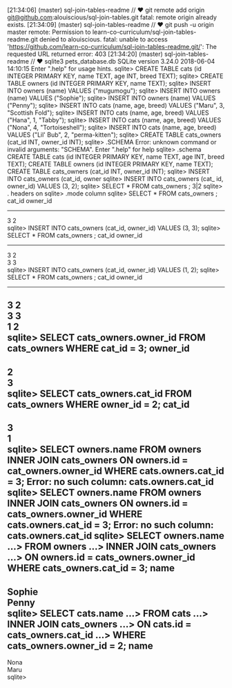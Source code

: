 [21:34:06] (master) sql-join-tables-readme
// ♥ git remote add origin git@github.com:alouiscious/sql-join-tables.git
fatal: remote origin already exists.
[21:34:09] (master) sql-join-tables-readme
// ♥ git push -u origin master
remote: Permission to learn-co-curriculum/sql-join-tables-readme.git denied to alouiscious.
fatal: unable to access 'https://github.com/learn-co-curriculum/sql-join-tables-readme.git/': The requested URL returned error: 403
[21:34:20] (master) sql-join-tables-readme
// ♥ sqlite3 pets_database.db
SQLite version 3.24.0 2018-06-04 14:10:15
Enter ".help" for usage hints.
sqlite> CREATE TABLE cats (id INTEGER PRIMARY KEY, name TEXT, age INT, breed TEXT);
sqlite> CREATE TABLE owners (id INTEGER PRIMARY KEY, name TEXT);
sqlite> INSERT INTO owners (name) VALUES ("mugumogu");
sqlite> INSERT INTO owners (name) VALUES ("Sophie");
sqlite> INSERT INTO owners (name) VALUES ("Penny");
sqlite> INSERT INTO cats (name, age, breed) VALUES ("Maru", 3, "Scottish Fold");
sqlite> INSERT INTO cats (name, age, breed) VALUES ("Hana", 1, "Tabby");
sqlite> INSERT INTO cats (name, age, breed) VALUES ("Nona", 4, "Tortoiseshell");
sqlite> INSERT INTO cats (name, age, breed) VALUES ("Lil' Bub", 2, "perma-kitten");
sqlite> CREATE TABLE cats_owners (cat_id INT, owner_id INT);
sqlite> .SCHEMA
Error: unknown command or invalid arguments:  "SCHEMA". Enter ".help" for help
sqlite> .schema
CREATE TABLE cats (id INTEGER PRIMARY KEY, name TEXT, age INT, breed TEXT);
CREATE TABLE owners (id INTEGER PRIMARY KEY, name TEXT);
CREATE TABLE cats_owners (cat_id INT, owner_id INT);
sqlite> INSERT INTO cats_owners (cat_id, owner
sqlite> INSERT INTO cats_owners (cat_
id, owner_id) VALUES (3, 2);
sqlite> SELECT * FROM cats_owners ;
3|2
sqlite> . headers on
sqlite> .mode column
sqlite> SELECT * FROM cats_owners ;
cat_id      owner_id  
----------  ----------
3           2         
sqlite> INSERT INTO cats_owners (cat_id, owner_id) VALUES (3, 3);
sqlite> SELECT * FROM cats_owners ;  cat_id      owner_id  
----------  ----------
3           2         
3           3         
sqlite> INSERT INTO cats_owners (cat_id, owner_id) VALUES (1, 2);
sqlite> SELECT * FROM cats_owners ; cat_id      owner_id  
----------  ----------
3           2         
3           3         
1           2         
sqlite> SELECT cats_owners.owner_id FROM cats_owners WHERE cat_id = 3;
owner_id  
----------
2         
3         
sqlite> SELECT cats_owners.cat_id FROM cats_owners WHERE owner_id = 2;
cat_id    
----------
3         
1         
sqlite> SELECT owners.name FROM owners INNER JOIN cats_owners ON owners.id = cat_owners.owner_id WHERE cats.owners.cat_id = 3;
Error: no such column: cats.owners.cat_id
sqlite> SELECT owners.name FROM owners INNER JOIN cats_owners ON owners.id = cats_owners.owner_id WHERE cats.owners.cat_id = 3;
Error: no such column: cats.owners.cat_id
sqlite> SELECT owners.name 
   ...> FROM owners 
   ...> INNER JOIN cats_owners 
   ...> ON owners.id = cats_owners.owner_id WHERE cats_owners.cat_id = 3;
name      
----------
Sophie    
Penny     
sqlite> SELECT cats.name
   ...> FROM cats
   ...> INNER JOIN cats_owners
   ...> ON cats.id = cats_owners.cat_id
   ...> WHERE cats_owners.owner_id = 2;
name      
----------
Nona      
Maru      
sqlite> 